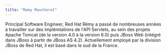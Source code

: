 ```yaml
---
title: "Remy Maucherat"
---
```


Principal Software Engineer, Red Hat Rémy a passé de nombreuses années à
travailler sur des implémtations de l'API Servlets, au sein des projets
Apache Tomcat (de la version 4.0 à la version 6.0) puis JBoss Web
(intégré dans JBoss à partir de JBoss AS 4.2). Actuellement employé par
la division JBoss de Red Hat, il est basé dans le sud de la France.  
  